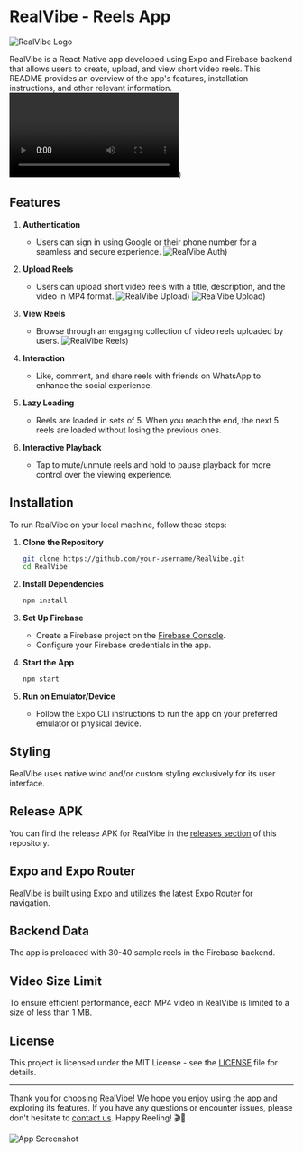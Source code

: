 
# RealVibe - Reels App

![RealVibe Logo]([https://example.com/realvibe-logo.png](https://res.cloudinary.com/dqhyudo4x/image/upload/v1695620272/Taza_tiw0qz.png))

RealVibe is a React Native app developed using Expo and Firebase backend that allows users to create, upload, and view short video reels. This README provides an overview of the app's features, installation instructions, and other relevant information.
![RealVibe Video ]([https://res.cloudinary.com/dqhyudo4x/video/upload/v1695619323/Android_Emulator_-_Pixel_XL_API_33_5554_2023-08-15_14-27-34_gw1fde.mp4))
## Features

1. **Authentication**
   - Users can sign in using Google or their phone number for a seamless and secure experience.
![RealVibe Auth ]([https://res.cloudinary.com/dqhyudo4x/image/upload/v1695620233/Login_vugrk0.jpg))

2. **Upload Reels**
   - Users can upload short video reels with a title, description, and the video in MP4 format.
![RealVibe Upload ]([https://res.cloudinary.com/dqhyudo4x/image/upload/v1695620234/upload-2_qhhcrw.jpg))
![RealVibe Upload ]([https://res.cloudinary.com/dqhyudo4x/image/upload/v1695620234/Upload_gjhcea.jpg))

3. **View Reels**
   - Browse through an engaging collection of video reels uploaded by users.
![RealVibe Reels ]([https://res.cloudinary.com/dqhyudo4x/image/upload/v1695620233/Reel_qvcz7u.jpg))

4. **Interaction**
   - Like, comment, and share reels with friends on WhatsApp to enhance the social experience.

5. **Lazy Loading**
   - Reels are loaded in sets of 5. When you reach the end, the next 5 reels are loaded without losing the previous ones.

6. **Interactive Playback**
   - Tap to mute/unmute reels and hold to pause playback for more control over the viewing experience.

## Installation

To run RealVibe on your local machine, follow these steps:

1. **Clone the Repository**
   ```bash
   git clone https://github.com/your-username/RealVibe.git
   cd RealVibe
   ```

2. **Install Dependencies**
   ```bash
   npm install
   ```

3. **Set Up Firebase**
   - Create a Firebase project on the [Firebase Console](https://console.firebase.google.com/).
   - Configure your Firebase credentials in the app.

4. **Start the App**
   ```bash
   npm start
   ```

5. **Run on Emulator/Device**
   - Follow the Expo CLI instructions to run the app on your preferred emulator or physical device.

## Styling

RealVibe uses native wind and/or custom styling exclusively for its user interface.

## Release APK

You can find the release APK for RealVibe in the [releases section](https://github.com/your-username/RealVibe/releases) of this repository.

## Expo and Expo Router

RealVibe is built using Expo and utilizes the latest Expo Router for navigation.

## Backend Data

The app is preloaded with 30-40 sample reels in the Firebase backend.

## Video Size Limit

To ensure efficient performance, each MP4 video in RealVibe is limited to a size of less than 1 MB.



## License

This project is licensed under the MIT License - see the [LICENSE](LICENSE) file for details.

---

Thank you for choosing RealVibe! We hope you enjoy using the app and exploring its features. If you have any questions or encounter issues, please don't hesitate to [contact us](mailto:contact@realvibeapp.com). Happy Reeling! 🎬📲

![App Screenshot](https://res.cloudinary.com/dqhyudo4x/image/upload/v1695620233/Reel_qvcz7u.jpg)
```

